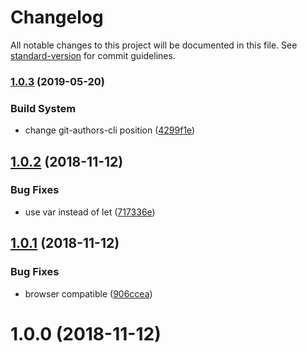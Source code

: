 # Changelog

All notable changes to this project will be documented in this file. See [standard-version](https://github.com/conventional-changelog/standard-version) for commit guidelines.

### [1.0.3](https://github.com/Kikobeats/human-number/compare/v1.0.2...v1.0.3) (2019-05-20)


### Build System

* change git-authors-cli position ([4299f1e](https://github.com/Kikobeats/human-number/commit/4299f1e))



<a name="1.0.2"></a>
## [1.0.2](https://github.com/Kikobeats/human-number/compare/v1.0.1...v1.0.2) (2018-11-12)


### Bug Fixes

* use var instead of let ([717336e](https://github.com/Kikobeats/human-number/commit/717336e))



<a name="1.0.1"></a>
## [1.0.1](https://github.com/Kikobeats/human-number/compare/v1.0.0...v1.0.1) (2018-11-12)


### Bug Fixes

* browser compatible ([906ccea](https://github.com/Kikobeats/human-number/commit/906ccea))



<a name="1.0.0"></a>
# 1.0.0 (2018-11-12)
